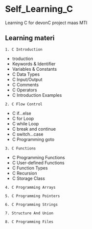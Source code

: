 # Self_Learning_C
 Learning C for devonC project maas MTI
 
## Learning materi
```
1. C Introduction
```
  - troduction
  - Keywords & Identifier
  - Variables & Constants
  - C Data Types
  - C Input/Output
  - C Comments
  - C Operators
  - C Introduction Examples
```
2. C Flow Control
```
  - C if...else
  - C for Loop
  - C while Loop
  - C break and continue
  - C switch...case
  - C Programming goto
```
3. C Functions
```
  - C Programming Functions
  - C User-defined Functions
  - C Function Types
  - C Recursion
  - C Storage Class
```
4. C Programming Arrays
```
```
5. C Programming Pointers
```
```
6. C Programming Strings
```
```
7. Structure And Union
```
```
8. C Programming Files
```
